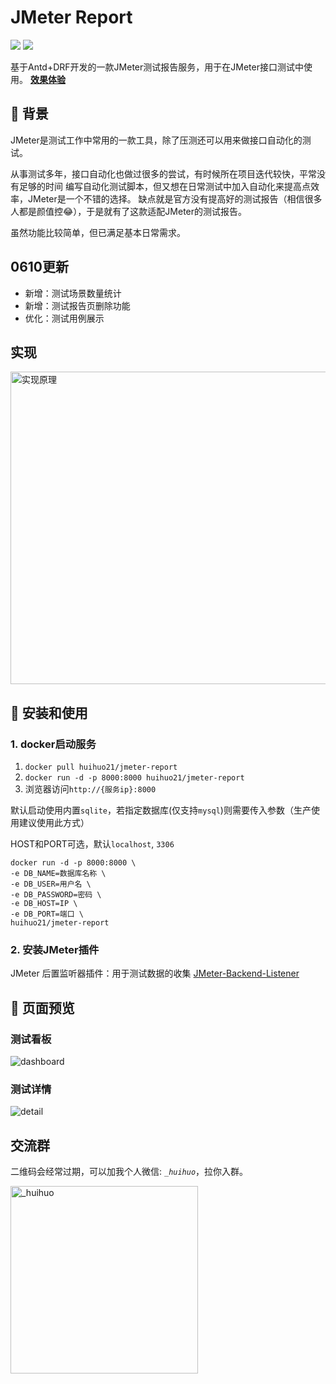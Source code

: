 # JMeter Report

![](https://img.shields.io/badge/JMeter-green)
[![](https://img.shields.io/github/last-commit/hui-huo/jmeter_report_server)](https://github.com/hui-huo/jmeter_report_server)

基于Antd+DRF开发的一款JMeter测试报告服务，用于在JMeter接口测试中使用。
**[效果体验](http://1.116.137.209:8000/dashboard)**

## 🌴 背景

JMeter是测试工作中常用的一款工具，除了压测还可以用来做接口自动化的测试。

从事测试多年，接口自动化也做过很多的尝试，有时候所在项目迭代较快，平常没有足够的时间 编写自动化测试脚本，但又想在日常测试中加入自动化来提高点效率，JMeter是一个不错的选择。
缺点就是官方没有提高好的测试报告（相信很多人都是颜值控😂），于是就有了这款适配JMeter的测试报告。

虽然功能比较简单，但已满足基本日常需求。

## 0610更新

- 新增：测试场景数量统计
- 新增：测试报告页删除功能
- 优化：测试用例展示

## 实现

<img src="https://files.mdnice.com/user/25329/8ff683b1-4e1f-4a52-b131-24b8564d6d57.png" alt="实现原理" width="800" height="500" />

## 📌 安装和使用

### 1. docker启动服务

1. `docker pull huihuo21/jmeter-report`
2. `docker run -d -p 8000:8000 huihuo21/jmeter-report`
3. 浏览器访问`http://{服务ip}:8000`

默认启动使用内置`sqlite`，若指定数据库(仅支持`mysql`)则需要传入参数（生产使用建议使用此方式）

HOST和PORT可选，默认`localhost`, `3306`

```
docker run -d -p 8000:8000 \
-e DB_NAME=数据库名称 \
-e DB_USER=用户名 \
-e DB_PASSWORD=密码 \
-e DB_HOST=IP \ 
-e DB_PORT=端口 \
huihuo21/jmeter-report
```

### 2. 安装JMeter插件

JMeter 后置监听器插件：用于测试数据的收集 [JMeter-Backend-Listener](https://github.com/hui-huo/JMeter-Backend-Listener)


## 🔎 页面预览

### 测试看板

![dashboard](https://files.mdnice.com/user/25329/259dd04c-1906-405f-bf7e-ed55efa2cd22.png)

### 测试详情

![detail](https://files.mdnice.com/user/25329/16221abb-9141-4801-80ec-2461dbd90d3f.png)


## 交流群

二维码会经常过期，可以加我个人微信: *`_huihuo`*，拉你入群。

<img src="https://files.mdnice.com/user/25329/510e20fe-2c77-4b5f-b05d-c36332551a7f.png" alt="_huihuo" width="300" height="300" />




